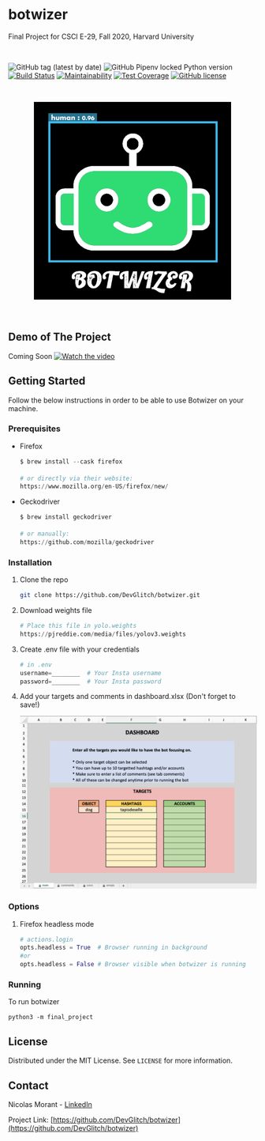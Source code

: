 # botwizer

Final Project for CSCI E-29, Fall 2020, Harvard University

<br>

![GitHub tag (latest by date)](https://img.shields.io/github/v/tag/DevGlitch/botwizer)
![GitHub Pipenv locked Python version](https://img.shields.io/github/pipenv/locked/python-version/DevGlitch/botwizer)
[![Build Status](https://travis-ci.com/DevGlitch/botwizer.svg?branch=master)](https://travis-ci.com/DevGlitch/botwizer)
[![Maintainability](https://api.codeclimate.com/v1/badges/6f2f0051db57f72a0e58/maintainability)](https://codeclimate.com/github/DevGlitch/botwizer/maintainability)
[![Test Coverage](https://api.codeclimate.com/v1/badges/6f2f0051db57f72a0e58/test_coverage)](https://codeclimate.com/github/DevGlitch/botwizer/test_coverage)
[![GitHub license](https://img.shields.io/github/license/DevGlitch/botwizer)](https://github.com/DevGltich/botwizer/master/LICENSE)


<!-- PROJECT LOGO -->
<br />
<p align="center">
  <a href="https://github.com/DevGlitch/botwizer">
    <img src="images/botwizer_logo.jpg" alt="Logo" width="400" height="400">
  </a>
</p>

<br>

<!-- DEMO OF THE PROJECT -->
## Demo of The Project

Coming Soon
[![Watch the video](images/...)](https://youtu.be/....)


<!-- GETTING STARTED -->
## Getting Started

Follow the below instructions in order to be able to use Botwizer on your machine.

### Prerequisites

* Firefox
   ```python
  $ brew install --cask firefox
  
  # or directly via their website:
  https://www.mozilla.org/en-US/firefox/new/
  ```

* Geckodriver
   ```python
  $ brew install geckodriver
  
  # or manually:
  https://github.com/mozilla/geckodriver
  ```


### Installation

1. Clone the repo
   ```sh
   git clone https://github.com/DevGlitch/botwizer.git
   ```

2. Download weights file
   ```python
   # Place this file in yolo.weights
   https://pjreddie.com/media/files/yolov3.weights 
   ```

2. Create .env file with your credentials
   ```python
   # in .env
   username=________  # Your Insta username
   password=________  # Your Insta password
   ```

3. Add your targets and comments in dashboard.xlsx (Don't forget to save!)
    <p align="center">
      <a href="https://github.com/DevGlitch/botwizer">
        <img src="images/dashboard.png" alt="Logo" width="600">
      </a>
    </p>


### Options

1. Firefox headless mode
   ```python
   # actions.login
   opts.headless = True  # Browser running in background
   #or
   opts.headless = False # Browser visible when botwizer is running
   ```


### Running

To run botwizer
   ```
   python3 -m final_project
   ```

<!-- LICENSE -->
## License

Distributed under the MIT License. See `LICENSE` for more information.



<!-- CONTACT -->
## Contact

Nicolas Morant - [LinkedIn](https://www.linkedin.com/in/nicolasmorant/)

Project Link: [https://github.com/DevGlitch/botwizer](https://github.com/DevGlitch/botwizer)
